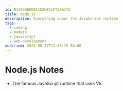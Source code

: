 ```yaml
---
id: 01J5GK6QK811GZH811FTJEA1YS
title: Node.js
description: Everything about the JavaScript runtime
tags:
  - coding
  - nodejs
  - javascript
  - web-development
modified: 2024-08-17T12:38:19-04:00
---
```

# Node.js Notes
- The famous JavaScript runtime that uses V8.
